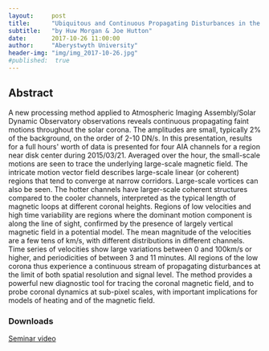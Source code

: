 ```yaml
---
layout:     post
title:      "Ubiquitous and Continuous Propagating Disturbances in the Solar Corona"
subtitle:   "by Huw Morgan & Joe Hutton"
date:       2017-10-26 11:00:00
author:     "Aberystwyth University"
header-img: "img/img_2017-10-26.jpg"
#published:  true
---
```


## Abstract
A new processing method applied to Atmospheric Imaging Assembly/Solar Dynamic Observatory observations reveals continuous propagating faint motions throughout the solar corona. The amplitudes are small, typically 2% of the background, on the order of 2-10 DN/s. In this presentation, results for a full hours' worth of data is presented for four AIA channels for a region near disk center during 2015/03/21. Averaged over the hour, the small-scale motions are seen to trace the underlying large-scale magnetic field. The intricate motion vector field describes large-scale linear (or coherent) regions that tend to converge at narrow corridors. Large-scale vortices can also be seen. The hotter channels have larger-scale coherent structures compared to the cooler channels, interpreted as the typical length of magnetic loops at different coronal heights. Regions of low velocities and high time variability are regions where the dominant motion component is along the line of sight, confirmed by the presence of largely vertical magnetic field in a potential model. The mean magnitude of the velocities are a few tens of km/s, with different distributions in different channels. Time series of velocities show large variations between 0 and 100km/s or higher, and periodicities of between 3 and 11 minutes. All regions of the low corona thus experience a continuous stream of propagating disturbances at the limit of both spatial resolution and signal level. The method provides a powerful new diagnostic tool for tracing the coronal magnetic field, and to probe coronal dynamics at sub-pixel scales, with important implications for models of heating and of the magnetic field.


### Downloads

[Seminar video](https://folk.uio.no/tiago/espos/videos/2017-10-26-Morgan.mp4)
